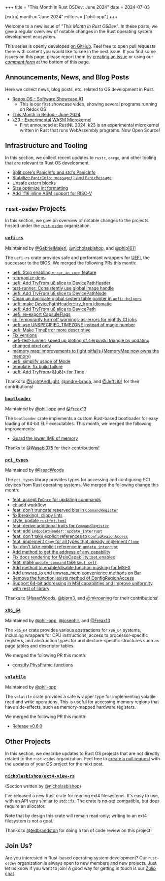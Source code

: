 +++
title = "This Month in Rust OSDev: June 2024"
date = 2024-07-03

[extra]
month = "June 2024"
editors = ["phil-opp"]
+++

Welcome to a new issue of _"This Month in Rust OSDev"_. In these posts, we give a regular overview of notable changes in the Rust operating system development ecosystem.

<!-- more -->

This series is openly developed [on GitHub](https://github.com/rust-osdev/homepage/). Feel free to open pull requests there with content you would like to see in the next issue. If you find some issues on this page, please report them by [creating an issue](https://github.com/rust-osdev/homepage/issues/new) or using our <a href="#comment-form">_comment form_</a> at the bottom of this page.

<!--
    This is a draft for the upcoming "This Month in Rust OSDev (June 2024)" post.
    Feel free to create pull requests against the `next` branch to add your
    content here.
    Please take a look at the past posts on https://rust-osdev.com/ to see the
    general structure of these posts.
-->

## Announcements, News, and Blog Posts

Here we collect news, blog posts, etc. related to OS development in Rust.

- [Redox OS - Software Showcase #1](https://youtu.be/s-gxAsBTPxA?si=IAPJ25EYP-XxS_FB)
  - This is our first showcase video, showing several programs running on Redox OS
- [This Month in Redox - June 2024](https://www.redox-os.org/news/this-month-240630/)
- [k23 - Experimental WASM Microkernel](https://github.com/JonasKruckenberg/k23)
  - First announced at RustNL 2024, k23 is an experimental microkernel written in Rust that runs WebAssembly programs. Now Open Source!

<!--
Please follow this template:

- [Title](https://example.com)
  - (optional) Some additional context
-->


## Infrastructure and Tooling

In this section, we collect recent updates to `rustc`, `cargo`, and other tooling that are relevant to Rust OS development.

- [Split core's PanicInfo and std's PanicInfo](https://github.com/rust-lang/rust/pull/115974)
- [Stabilize `PanicInfo::message()` and `PanicMessage`](https://github.com/rust-lang/rust/pull/126732)
- [Unsafe extern blocks](https://github.com/rust-lang/rust/pull/124482)
- [Size optimize int formatting](https://github.com/rust-lang/rust/pull/125606)
- [Add `f16 inline ASM support for RISC-V](https://github.com/rust-lang/rust/pull/126530)

<!--
    Please use the following template:

- [Title](https://example.com)
  - (optional) Some additional context
-->


## `rust-osdev` Projects

In this section, we give an overview of notable changes to the projects hosted under the [`rust-osdev`](https://github.com/rust-osdev/about) organization.

<!--
    Please use the following template:

    ### [`repo_name`](https://github.com/rust-osdev/repo_name)
    <span class="maintainers">Maintained by [@maintainer_1](https://github.com/maintainer_1)</span>

    The `repo_name` crate ...<<short introduction>>...

    We merged the following changes this month:
    <<changelog, either in list or text form>>
-->

### [`uefi-rs`](https://github.com/rust-osdev/uefi-rs)
<span class="maintainers">Maintained by [@GabrielMajeri](https://github.com/GabrielMajeri), [@nicholasbishop](https://github.com/nicholasbishop), and [@phip1611](https://github.com/phip1611)</span>

The `uefi-rs` crate provides safe and performant wrappers for [UEFI](https://en.wikipedia.org/wiki/Unified_Extensible_Firmware_Interface), the successor to the BIOS. We merged the following PRs this month:

- [uefi: Stop enabling `error_in_core` feature](https://github.com/rust-osdev/uefi-rs/pull/1194)
- [reorganize deps](https://github.com/rust-osdev/uefi-rs/pull/1196)
- [uefi: Add TryFrom u8 slice to DevicePathHeader ](https://github.com/rust-osdev/uefi-rs/pull/1199)
- [test-runner: Consistently use global image handle](https://github.com/rust-osdev/uefi-rs/pull/1189)
- [uefi: Add TryFrom u8 slice to DevicePathNode](https://github.com/rust-osdev/uefi-rs/pull/1197)
- [Clean up duplicate global system table pointer in `uefi::helpers`](https://github.com/rust-osdev/uefi-rs/pull/1188)
- [uefi: make DevicePathHeader::try_from idiomatic](https://github.com/rust-osdev/uefi-rs/pull/1202)
- [uefi: Add TryFrom u8 slice to DevicePath](https://github.com/rust-osdev/uefi-rs/pull/1201)
- [uefi: re-export CapsuleFlags](https://github.com/rust-osdev/uefi-rs/pull/1203)
- [ci: Temporarily turn off warnings-as-errors for nightly CI jobs](https://github.com/rust-osdev/uefi-rs/pull/1206)
- [uefi: use UNSPECIFIED_TIMEZONE instead of magic number](https://github.com/rust-osdev/uefi-rs/pull/1210)
- [uefi: Make TimeError more descriptive](https://github.com/rust-osdev/uefi-rs/pull/1211)
- [Fix versions](https://github.com/rust-osdev/uefi-rs/pull/1187)
- [uefi-test-runner: speed up ploting of sierpinski triangle by updating changed pixel only](https://github.com/rust-osdev/uefi-rs/pull/1209)
- [memory map: improvements to fight pitfalls (MemoryMap now owns the memory)](https://github.com/rust-osdev/uefi-rs/pull/1175)
- [uefi: simplify usage of Mode](https://github.com/rust-osdev/uefi-rs/pull/1214)
- [template: fix build failure](https://github.com/rust-osdev/uefi-rs/pull/1217)
- [uefi: Add TryFrom<&[u8]> for Time](https://github.com/rust-osdev/uefi-rs/pull/1212)

Thanks to [@LightAndLight](https://github.com/LightAndLight), [@andre-braga](https://github.com/andre-braga), and [@JeffLi01](https://github.com/JeffLi01) for their contributions!

<!-- - [chore(deps): lock file maintenance](https://github.com/rust-osdev/uefi-rs/pull/1184) -->
<!-- - [chore(deps): update crate-ci/typos action to v1.22.3](https://github.com/rust-osdev/uefi-rs/pull/1193) -->
<!-- - [chore(deps): lock file maintenance](https://github.com/rust-osdev/uefi-rs/pull/1195) -->
<!-- - [chore(deps): update crate-ci/typos action to v1.22.7](https://github.com/rust-osdev/uefi-rs/pull/1207) -->
<!-- - [chore(deps): lock file maintenance](https://github.com/rust-osdev/uefi-rs/pull/1208) -->
<!-- - [nix/niv: update nixpkgs to nixos-24.05](https://github.com/rust-osdev/uefi-rs/pull/1213) -->
<!-- - [chore(deps): update crate-ci/typos action to v1.22.9](https://github.com/rust-osdev/uefi-rs/pull/1215) -->
<!-- - [chore(deps): lock file maintenance](https://github.com/rust-osdev/uefi-rs/pull/1218) -->

### [`bootloader`](https://github.com/rust-osdev/bootloader)
<span class="maintainers">Maintained by [@phil-opp](https://github.com/phil-opp) and [@Freax13](https://github.com/orgs/rust-osdev/people/Freax13)</span>

The `bootloader` crate implements a custom Rust-based bootloader for easy loading of 64-bit ELF executables. This month, we merged the following improvements:

- [Guard the lower 1MB of memory](https://github.com/rust-osdev/bootloader/pull/446)

Thanks to [@Wasabi375](https://github.com/Wasabi375) for their contributions!


### [`pci_types`](https://github.com/rust-osdev/pci_types)
<span class="maintainers">Maintained by [@IsaacWoods](https://github.com/IsaacWoods)</span>

The `pci_types` library provides types for accessing and configuring PCI devices from Rust operating systems. We merged the following change this month:

- [feat: accept `FnOnce` for updating commands](https://github.com/rust-osdev/pci_types/pull/15)
- [ci: add workflow](https://github.com/rust-osdev/pci_types/pull/17)
- [feat: don't truncate reserved bits in `CommandRegister`](https://github.com/rust-osdev/pci_types/pull/16)
- [fix(breaking): clippy lints](https://github.com/rust-osdev/pci_types/pull/18)
- [style: update `rustfmt.toml`](https://github.com/rust-osdev/pci_types/pull/19)
- [feat: derive additional traits for `CommandRegister`](https://github.com/rust-osdev/pci_types/pull/20)
- [feat: add `EndpointHeader::update_interrupt`](https://github.com/rust-osdev/pci_types/pull/21)
- [feat: don't take explicit references to `ConfigRegionAccess`](https://github.com/rust-osdev/pci_types/pull/22)
- [feat: implement `Copy` for all types that already implement `Clone`](https://github.com/rust-osdev/pci_types/pull/23)
- [fix: don't take explicit reference in `update_interrupt`](https://github.com/rust-osdev/pci_types/pull/24)
- [Add method to get the address of any capability](https://github.com/rust-osdev/pci_types/pull/27)
- [Fix docs rendering for MsixCapability::set_enabled](https://github.com/rust-osdev/pci_types/pull/28)
- [feat: make `update_command` take `&mut self`](https://github.com/rust-osdev/pci_types/pull/32)
- [Add method to enable/disable function masking for MSI-X](https://github.com/rust-osdev/pci_types/pull/29)
- [Add unwrap_io and unwrap_mem convenience methods on Bar](https://github.com/rust-osdev/pci_types/pull/25)
- [Remove the function_exists method of ConfigRegionAccess](https://github.com/rust-osdev/pci_types/pull/26)
- [Support 64-bit addressing in MSI capabilities and improve uniformity with rest of library](https://github.com/rust-osdev/pci_types/pull/33)

Thanks to [@IsaacWoods](https://github.com/IsaacWoods), [@bjorn3](https://github.com/bjorn3), and [@mkroening](https://github.com/mkroening) for their contributions!



### [`x86_64`](https://github.com/rust-osdev/x86_64)
<span class="maintainers">Maintained by [@phil-opp](https://github.com/phil-opp), [@josephlr](https://github.com/orgs/rust-osdev/people/josephlr), and [@Freax13](https://github.com/orgs/rust-osdev/people/Freax13)</span>

The `x86_64` crate provides various abstractions for `x86_64` systems, including wrappers for CPU instructions, access to processor-specific registers, and abstraction types for architecture-specific structures such as page tables and descriptor tables.

We merged the following PR this month:

- [constify PhysFrame functions](https://github.com/rust-osdev/x86_64/pull/489)

### [`volatile`](https://github.com/rust-osdev/volatile)
<span class="maintainers">Maintained by [@phil-opp](https://github.com/phil-opp)</span>

The `volatile` crate provides a safe wrapper type for implementing volatile read and write operations. This is useful for accessing memory regions that have side-effects, such as memory-mapped hardware registers.

We merged the following PR this month:

- [Release v0.6.0](https://github.com/rust-osdev/volatile/pull/64)


## Other Projects

In this section, we describe updates to Rust OS projects that are not directly related to the `rust-osdev` organization. Feel free to [create a pull request](https://github.com/rust-osdev/homepage/pulls) with the updates of your OS project for the next post.

<!--
    Please use the following template:

    ### [`owner_name/repo_name`](https://github.com/rust-osdev/owner_name/repo_name)
    <span class="maintainers">(Section written by [@your_github_name](https://github.com/your_github_name))</span>

    ...<<your project updates>>...
-->

### [`nicholasbishop/ext4-view-rs`](https://github.com/nicholasbishop/ext4-view-rs)
<span class="maintainers">(Section written by [@nicholasbishop](https://github.com/nicholasbishop))</span>

I've released a new Rust crate for reading ext4 filesystems. It's easy to use, with an API very similar to [`std::fs`](https://doc.rust-lang.org/std/fs/index.html). The crate is no-std compatible, but does require an allocator.

Note that by design this crate will remain read-only; writing to an ext4 filesystem is not a goal.

Thanks to [@tedbrandston](https://github.com/tedbrandston) for doing a ton of code review on this project!

## Join Us?

Are you interested in Rust-based operating system development? Our `rust-osdev` organization is always open to new members and new projects. Just let us know if you want to join! A good way for getting in touch is our [Zulip chat](https://rust-osdev.zulipchat.com).
